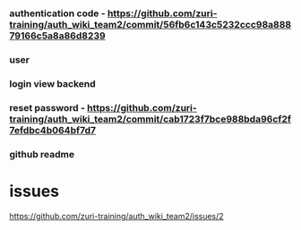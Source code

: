 ###  authentication code - https://github.com/zuri-training/auth_wiki_team2/commit/56fb6c143c5232ccc98a88879166c5a8a86d8239
### user
### login view backend
### reset password - https://github.com/zuri-training/auth_wiki_team2/commit/cab1723f7bce988bda96cf2f7efdbc4b064bf7d7
### github readme 

# issues 
https://github.com/zuri-training/auth_wiki_team2/issues/2
